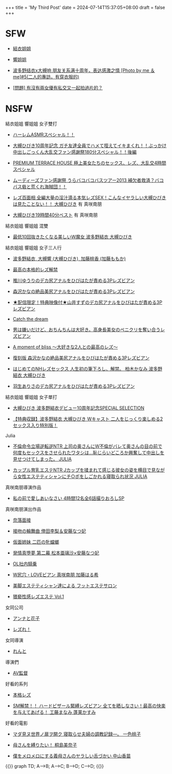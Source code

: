 +++
title = 'My Third Post'
date = 2024-07-14T15:37:05+08:00
draft = false
+++

SFW
===
- [結衣姐姐](https://ja.wikipedia.org/wiki/%E6%B3%A2%E5%A4%9A%E9%87%8E%E7%B5%90%E8%A1%A3)

- [響姐姐](https://ja.wikipedia.org/wiki/%E5%A4%A7%E6%A7%BB%E3%81%B2%E3%81%B3%E3%81%8D)

- [波多野结衣x大槻响 朋友关系满十周年，表达感激之情 [Photo by me ＆ me]#5(二人的專訪，有穿衣服的)](https://www.bilibili.com/read/cv23702387/)


- [[問題] 有沒有兩女優有私交又一起拍過片的？](9https://disp.cc/ptt/japanavgirls/1b47mWjE)

NSFW
===
結衣姐姐 響姐姐 女子雙打

- [ハーレムASMRスペシャル！！](https://missav.com/dm18/zex-358)

- [ 大槻ひびき10周年記念 ガチ友達全員でハメて咥えてイキまくれ！！ぶっかけ中出しごっくん大乱交ファン感謝祭180分スペシャル！！後編](https://missav.com/dm94/hnds-059)

- [PREMIUM TERRACE HOUSE 極上美女たちのセックス、レズ、大乱交4時間スペシャル](https://missav.com/dm29/pxd-029)

- [ムーディーズファン感謝祭 うらバコバコバスツアー2013 補欠者救済？バコバス砦と荒くれ海賊団！！](https://missav.com/dm62/miad-635)

- [レズ百面相 全編大量の淫汁滴る本気レズSEX！こんなイヤラしい大槻ひびきは見たことない！！ 大槻ひびき](https://missav.com/dm13/cesd-129) 有 真咲南朋 

- [大槻ひびき19時間40分ベスト](https://missav.com/cesd-200) 有 真咲南朋 

結衣姐姐 響姐姐 混雙

- [最低10回抜きたくなる美しいW魔女 波多野結衣 大槻ひびき](https://missav.com/dm66/gtal-011)

結衣姐姐 響姐姐 女子三人行

- [波多野結衣, 大槻響 (大槻ひびき), 加藤桃香 (加藤ももか)](https://missav.com/dm18/zex-396)

- [最高の本格的レズ解禁](https://missav.com/cesd-167)

- [推川ゆうりのデカ尻アナルをひびはたが責める3Pレズビアン](https://missav.com/dm18/cesd-719)

- [森沢かなの絶品美尻アナルをひびはたが責める3Pレズビアン](https://missav.com/dm18/cesd-764)

- [★配信限定！特典映像付★山井すずのデカ尻アナルをひびはたが責める3Pレズビアン](https://missav.com/dm18/dgcesd-838)

- [Catch the dream](https://missav.com/dm18/zex-396)

- [男は嫌いだけど、おちんちんは大好き。高身長美女のペニクリを奪い合うレズビアン](https://missav.com/dm58/dasd-793)

- [A moment of bliss ～大好きな2人との最高のレズ～](https://missav.com/dm18/zex-412)

- [復刻版 森沢かなの絶品美尻アナルをひびはたが責める3Pレズビアン](https://missav.com/dm18/cefd-007)

- [はじめてのNHレズセックス 人生初の筆下ろし、解禁。 柏木かなみ 波多野結衣 大槻ひびき](https://missav.com/dm52/dass-133)

- [羽生ありさのデカ尻アナルをひびはたが責める3Pレズビアン](https://missav.com/dm5/cesd-778)

結衣姐姐 響姐姐 女子單打

- [大槻ひびき 波多野結衣デビュー10周年記念SPECIAL SELECTION](https://missav.com/dm18/mkmp-229)

- [【特典収録】波多野結衣 大槻ひびき Wキャスト 二人をじっくり楽しめる2セックス入り特別版！](https://missav.com/tppn-054)

Julia 

- [不倫命令立場逆転逆NTR 上司の奥さんにW不倫がバレて奥さんの目の前で何度もセックスをさせられたワタシは…恥じらいどころか興奮して中出しを見せつけてしまった。 JULIA](https://missav.com/dm41/hmn-144)

- [カップル育乳エステNTR Jカップを揉まれて感じる彼女の姿を横目で見ながら女性エステティシャンにチ○ポをしごかれる寝取られ状況 JULIA](https://missav.com/dm57/pppd-795)

真咲南朋導演作品
- [私の前で愛しあいなさい 4時間12名全6話撮りおろしSP](https://missav.com/lzwm-002)

真咲南朋演出作品
- [奈落面接](https://missav.com/dm53/jbd-105)

- [接吻の輪舞曲 倖田李梨＆安藤なつ妃](https://missav.com/dm13/awe-007)

- [仮面姉妹 二匹の牝蟷螂](https://missav.com/dm13/dd-236)

- [発情真堕夢 第二幕 松本亜璃沙×安藤なつ妃](https://missav.com/dm13/dapj-125)

- [OL社内騎乗](https://missav.com/dm13/dv-752)

- [ W尻穴・LOVEビアン 真咲南朋 加藤はる希](https://missav.com/dm13/dfe-015)

- [美脚エステティシャン達による フットエステサロン](https://missav.com/dm13/nfdm-121)


- [猥褻性感レズエステ Vol.1](https://missav.com/dm13/awt-001)

女同公司

- [アンナと花子 ](https://missav.com/dm83/makers/%E3%82%A2%E3%83%B3%E3%83%8A%E3%81%A8%E8%8A%B1%E5%AD%90)

- [レズれ！](https://missav.com/makers/%E3%83%AC%E3%82%BA%E3%82%8C%EF%BC%81)

女同導演
- [れんと](https://missav.com/directors/%E3%82%8C%E3%82%93%E3%81%A8)

導演們

- [AV監督](https://ja.wikipedia.org/wiki/AV%E7%9B%A3%E7%9D%A3)



好看的系列

- [本格レズ ](https://missav.com/series/%E6%9C%AC%E6%A0%BC%E3%83%AC%E3%82%BA)

- [SM解禁！！ ハードビザール緊縛レズビアン 全てを晒しなさい！最高の快楽を与えてあげる！ 工藤まなみ 蓬莱かすみ](https://missav.com/dm57/mism-116)

好看的電影

- [マダ見ヌ世界ノ扉ヲ開ク 寝取らせ夫婦の調教記録―。 一色桃子](https://missav.com/dm32/jul-221)

- [母さんを縛りたい！ 桐島美奈子](https://missav.com/dm30/oba-191)

- [僕をメロメロにする義母さんのヤラしい舌づかい 中山香苗](https://missav.com/dm39/oba-266)



{{<mermaid>}}
    graph TD;
        A-->B;
        A-->C;
        B-->D;
        C-->D;
{{</mermaid>}}
